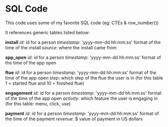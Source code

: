 # SQL Code

This code uses some of my favorite SQL code (eg: CTEs & row_number())

It references generic tables listed below:

**install**
*id*: id for a person
*timestamp*: 'yyyy-mm-dd hh:mm:ss' format of the time of the install
*source*: where the install came from

**app_open**
*id*: id for a person
*timestamp*: 'yyyy-mm-dd hh:mm:ss' format of the time of the app open

**ftue**
*id*: id for a person
*timestamp*: 'yyyy-mm-dd hh:mm:ss' format of the time of the app open
*step*: which step of the ftue the user is in (for this table 1 = started ftue and 10 = finished ftue)

**engagement**
*id*: id for a person
*timestamp*: 'yyyy-mm-dd hh:mm:ss' format of the time of the app open
*activity*: which feature the user is engaging in (for this table: menu, click, use)

**payment**
*id*: id for a person
*timestamp*: 'yyyy-mm-dd hh:mm:ss' format of the time of the payment
*revenue*: $ value of payment in US dollars
